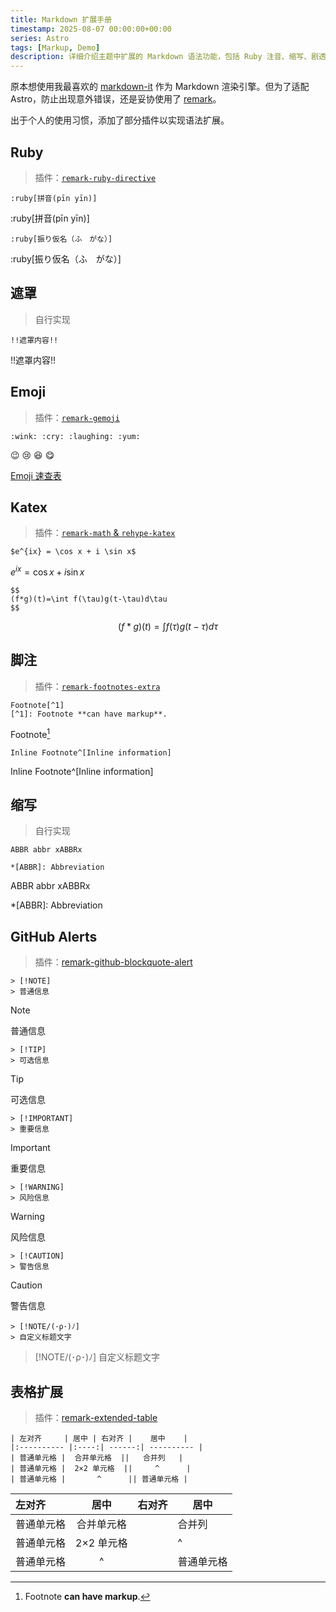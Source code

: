 ```yaml
---
title: Markdown 扩展手册
timestamp: 2025-08-07 00:00:00+00:00
series: Astro
tags: [Markup, Demo]
description: 详细介绍主题中扩展的 Markdown 语法功能，包括 Ruby 注音、缩写、剧透文本等特殊标记语法。
---
```


原本想使用我最喜欢的 [markdown-it](https://github.com/markdown-it/markdown-it) 作为 Markdown 渲染引擎。但为了适配 Astro，防止出现意外错误，还是妥协使用了 [remark](https://github.com/remarkjs/remark)。

出于个人的使用习惯，添加了部分插件以实现语法扩展。

## Ruby

> 插件：[`remark-ruby-directive`](https://github.com/brklntmhwk/remark-ruby-directive)

```
:ruby[拼音(pīn yīn)]
```

:ruby[拼音(pīn yīn)]

```
:ruby[振り仮名（ふ　がな）]
```

:ruby[振り仮名（ふ　がな）]

## 遮罩

> 自行实现

```
!!遮罩内容!!
```

!!遮罩内容!!

## Emoji

> 插件：[`remark-gemoji`](https://github.com/remarkjs/remark-gemoji)

```
:wink: :cry: :laughing: :yum:
```

:wink: :cry: :laughing: :yum:

[Emoji 速查表](https://github.com/ikatyang/emoji-cheat-sheet?tab=readme-ov-file#table-of-contents)

## Katex

> 插件：[`remark-math` & `rehype-katex`](https://github.com/remarkjs/remark-math)

```
$e^{ix} = \cos x + i \sin x$
```

$e^{ix} = \cos x + i \sin x$

```
$$
(f*g)(t)=\int f(\tau)g(t-\tau)d\tau
$$
```

$$
(f*g)(t)=\int f(\tau)g(t-\tau)d\tau
$$

## 脚注

> 插件：[`remark-footnotes-extra`](https://github.com/miaobuao/remark-footnotes-extra)

```
Footnote[^1]
[^1]: Footnote **can have markup**.
```

Footnote[^1]
[^1]: Footnote **can have markup**.

```
Inline Footnote^[Inline information]
```

Inline Footnote^[Inline information]

## 缩写

> 自行实现

```
ABBR abbr xABBRx

*[ABBR]: Abbreviation
```

ABBR abbr xABBRx

*[ABBR]: Abbreviation

## GitHub Alerts

> 插件：[remark-github-blockquote-alert](https://github.com/jaywcjlove/remark-github-blockquote-alert)

```
> [!NOTE]
> 普通信息
```

> [!NOTE]
> 普通信息

```
> [!TIP]
> 可选信息
```

> [!TIP]
> 可选信息

```
> [!IMPORTANT]
> 重要信息
```

> [!IMPORTANT]
> 重要信息

```
> [!WARNING]
> 风险信息
```

> [!WARNING]
> 风险信息

```
> [!CAUTION]
> 警告信息
```

> [!CAUTION]
> 警告信息

```
> [!NOTE/(･ρ･)ﾉ]
> 自定义标题文字
```

> [!NOTE/(･ρ･)ﾉ]
> 自定义标题文字

## 表格扩展

> 插件：[remark-extended-table](https://github.com/wataru-chocola/remark-extended-table)

```
| 左对齐     | 居中 | 右对齐 |    居中    |
|:---------- |:----:| ------:| ---------- |
| 普通单元格 |  合并单元格  ||   合并列   |
| 普通单元格 |  2×2 单元格  ||     ^      |
| 普通单元格 |       ^      || 普通单元格 |
```

| 左对齐 | 居中 | 右对齐 | 居中 |
|:- |:-:| -:| - |
| 普通单元格 | 合并单元格 || 合并列 |
| 普通单元格 | 2×2 单元格 ||^|
| 普通单元格 | ^ || 普通单元格 |
